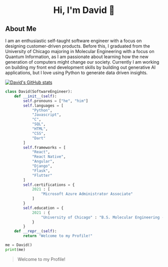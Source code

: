 <h1 style="text-align: center;">Hi, I'm David 👋</h1>

## About Me
I am an enthusiastic self-taught software engineer with a focus on designing customer-driven products. Before this, I graduated from the University of Chicago majoring in Molecular Engineering with a focus on Quantum Information, as I am passionate about learning how the new generation of computers might change our society. Currently I am working on building my front end development skills by building out generative AI applications, but I love using Python to generate data driven insights.


[![David's GitHub stats](https://github-readme-stats.vercel.app/api?username=DGV98)](https://github.com/DGV98/github-readme-stats)


```python
class David(SoftwareEngineer):
    def __init__(self):
        self.pronouns = ["he", "him"]
        self.languages = [
            "Python",
            "Javascript",
            "C",
            "SQL",
            "HTML",
            "CSS",
            "Dart"
        ]
        self.frameworks = [
            "React",
            "React Native",
            "Angular",
            "Django",
            "Flask",
            "Flutter"
        ]
        self.certifications = {
            2021 : [
                "Microsoft Azure Administrator Associate"
            ]
        }
        self.education = {
            2021 : {
                "University of Chicago" : "B.S. Molecular Engineering - Quantum Track"
            }
        }
    def __repr__(self):
        return "Welcome to my Profile!"

me = David()
print(me)
```
> Welcome to my Profile!




